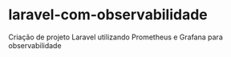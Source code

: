 # laravel-com-observabilidade
Criação de projeto Laravel utilizando Prometheus e Grafana para observabilidade
